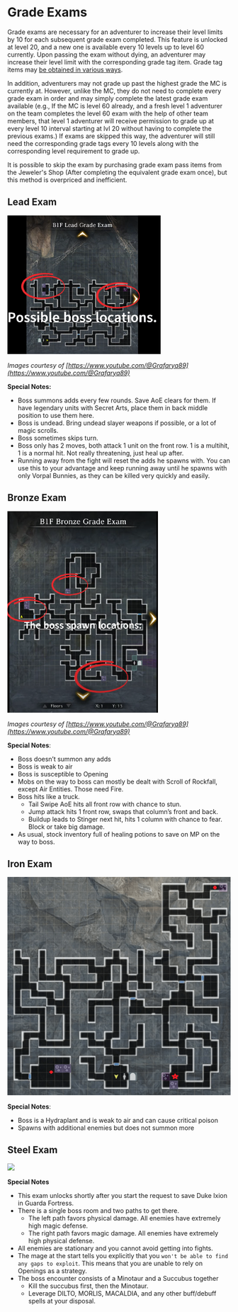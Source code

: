# Grade Exams

Grade exams are necessary for an adventurer to increase their level limits by 10 for each subsequent grade exam completed. This feature is unlocked at level 20, and a new one is available every 10 levels up to level 60 currently. Upon passing the exam without dying, an adventurer may increase their level limit with the corresponding grade tag item. Grade tag items may [be obtained in various ways](../../frequently-asked-questions.md#how-do-i-get-grade-tags). 

In addition, adventurers may not grade up past the highest grade the MC is currently at. However, unlike the MC, they do not need to complete every grade exam in order and may simply complete the latest grade exam available (e.g., If the MC is level 60 already, and a fresh level 1 adventurer on the team completes the level 60 exam with the help of other team members, that level 1 adventurer will receive permission to grade up at every level 10 interval starting at lvl 20 without having to complete the previous exams.) If exams are skipped this way, the adventurer will still need the corresponding grade tags every 10 levels along with the corresponding level requirement to grade up.

It is possible to skip the exam by purchasing grade exam pass items from the Jeweler's Shop (After completing the equivalent grade exam once), but this method is overpriced and inefficient.

## Lead Exam

![](img/lead-grade-exam.png)

*Images courtesy of [https://www.youtube.com/@Grafarya89](https://www.youtube.com/@Grafarya89)*

**Special Notes:**

- Boss summons adds every few rounds. Save AoE clears for them. If have legendary units with Secret Arts, place them in back middle position to use them here.  
- Boss is undead. Bring undead slayer weapons if possible, or a lot of magic scrolls.  
- Boss sometimes skips turn.  
- Boss only has 2 moves, both attack 1 unit on the front row. 1 is a multihit, 1 is a normal hit. Not really threatening, just heal up after.
- Running away from the fight will reset the adds he spawns with. You can use this to your advantage and keep running away until he spawns with only Vorpal Bunnies, as they can be killed very quickly and easily.

## Bronze Exam

![](img/bronze-grade-exam.png)

*Images courtesy of [https://www.youtube.com/@Grafarya89](https://www.youtube.com/@Grafarya89)*

**Special Notes**:

- Boss doesn’t summon any adds  
- Boss is weak to air  
- Boss is susceptible to Opening
- Mobs on the way to boss can mostly be dealt with Scroll of Rockfall, except Air Entities. Those need Fire.  
- Boss hits like a truck.  
  - Tail Swipe AoE hits all front row with chance to stun.  
  - Jump attack hits 1 front row, swaps that column’s front and back.  
  - Buildup leads to Stinger next hit, hits 1 column with chance to fear. Block or take big damage.  
- As usual, stock inventory full of healing potions to save on MP on the way to boss.

## Iron Exam

![](img/iron-grade-map.png)

**Special Notes**:

- Boss is a Hydraplant and is weak to air and can cause critical poison
- Spawns with additional enemies but does not summon more

## Steel Exam

![](img/steel-grade-map.pngg)

**Special Notes**

- This exam unlocks shortly after you start the request to save Duke Ixion in Guarda Fortress.
- There is a single boss room and two paths to get there.
    - The left path favors physical damage. All enemies have extremely high magic defense.
    - The right path favors magic damage. All enemies have extremely high physical defense.
- All enemies are stationary and you cannot avoid getting into fights.
- The mage at the start tells you explicitly that you `won't be able to find any gaps to exploit`. This means that you are unable to rely on Openings as a strategy.
- The boss encounter consists of a Minotaur and a Succubus together
    - Kill the succubus first, then the Minotaur.
    - Leverage DILTO, MORLIS, MACALDIA, and any other buff/debuff spells at your disposal.
